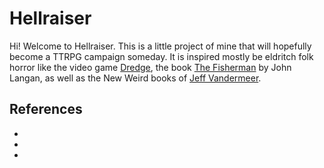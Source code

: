 # Hellraiser

Hi! Welcome to Hellraiser. This is a little project of mine that will hopefully become a TTRPG
campaign someday. It is inspired mostly be eldritch folk horror like the video game [Dredge], the
book [The Fisherman] by John Langan, as well as the New Weird books of [Jeff Vandermeer].

## References

- [Dredge]: /https://en.wikipedia.org/wiki/Dredge_(video_game)
- [The Fisherman]: /https://en.wikipedia.org/wiki/The_Fisherman_(novel)
- [Jeff VanderMeer]: /https://en.wikipedia.org/wiki/Southern_Reach_Series
